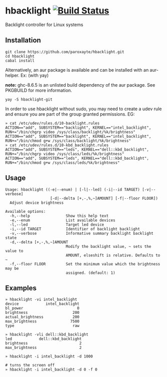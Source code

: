 # hbacklight [![Build Status](https://api.travis-ci.org/paroxayte/hbacklight.svg?branch=master)](https://travis-ci.org/paroxayte/hbacklight)
Backlight controller for Linux systems

## Installation
```
git clone https://github.com/paroxayte/hbacklight.git
cd hbacklight
cabal install
```

Alternatively, an aur package is available and can be installed with an aur-helper. Ex: (with yay)

**note:** ghc-8.6.5 is an unlisted build dependency of the aur package. See PKGBUILD for more information.
```
yay -S hbacklight-git
```

In order to use hbacklight without sudo, you may need to create a udev rule and ensure you are part of the group granted permissions. EG:
```
» cat /etc/udev/rules.d/10-backlight.rules
ACTION=="add", SUBSYSTEM=="backlight", KERNEL=="intel_backlight", RUN+="/bin/chgrp video /sys/class/backlight/%k/brightness"
ACTION=="add", SUBSYSTEM=="backlight", KERNEL=="intel_backlight", RUN+="/bin/chmod g+w /sys/class/backlight/%k/brightness"
» cat /etc/udev/rules.d/10-kbd_backlight.rules
ACTION=="add", SUBSYSTEM=="leds", KERNEL=="dell::kbd_backlight", RUN+="/bin/chgrp video /sys/class/leds/%k/brightness"
ACTION=="add", SUBSYSTEM=="leds", KERNEL=="dell::kbd_backlight", RUN+="/bin/chmod g+w /sys/class/leds/%k/brightness"
```
## Usage
```
Usage: hbacklight ((-e|--enum) | [-l|--led] (-i|--id TARGET) [-v|--verbose]
                    [-d|--delta [+,-,%,~]AMOUNT] [-f|--floor FLOOR])
  Adjust device brightness

Available options:
  -h,--help                Show this help text
  -e,--enum                List available devices
  -l,--led                 Target led device
  -i,--id TARGET           Identifier of backlight backlight
  -v,--verbose             Informative summary backlight backlight state
  -d,--delta [+,-,%,~]AMOUNT
                           Modify the backlight value, ~ sets the value to
                           AMOUNT, elseshift is relative. Defaults to ~
  -f,--floor FLOOR         Set the minimum value which the brightness may be
                           assigned. (default: 1)
```

## Examples
```
» hbacklight -vi intel_backlight
device            intel_backlight
bl_power                        0
brightness                    200
actual_brightness             200
max_brightness               7500
type                          raw

» hbacklight -vli dell::kbd_backlight
led            dell::kbd_backlight
brightness                       2
max_brightness                   2

» hbacklight -i intel_backlight -d 1000

# turns the screen off
» hbacklight -i intel_backlight -d 0 -f 0
```
